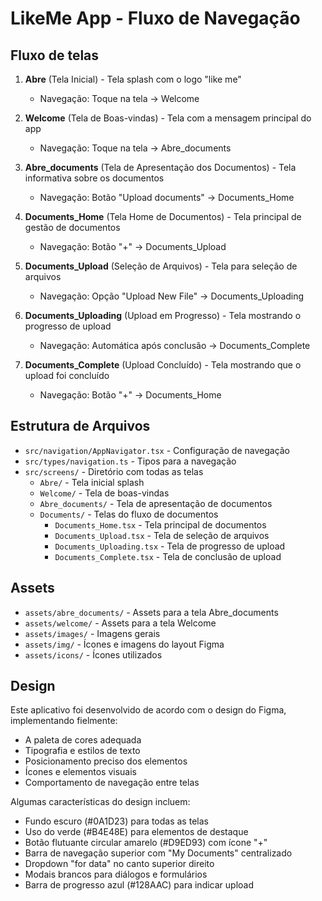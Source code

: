 # LikeMe App - Fluxo de Navegação

## Fluxo de telas
1. **Abre** (Tela Inicial) - Tela splash com o logo "like me"
   - Navegação: Toque na tela → Welcome

2. **Welcome** (Tela de Boas-vindas) - Tela com a mensagem principal do app
   - Navegação: Toque na tela → Abre_documents

3. **Abre_documents** (Tela de Apresentação dos Documentos) - Tela informativa sobre os documentos
   - Navegação: Botão "Upload documents" → Documents_Home

4. **Documents_Home** (Tela Home de Documentos) - Tela principal de gestão de documentos
   - Navegação: Botão "+" → Documents_Upload

5. **Documents_Upload** (Seleção de Arquivos) - Tela para seleção de arquivos
   - Navegação: Opção "Upload New File" → Documents_Uploading

6. **Documents_Uploading** (Upload em Progresso) - Tela mostrando o progresso de upload
   - Navegação: Automática após conclusão → Documents_Complete

7. **Documents_Complete** (Upload Concluído) - Tela mostrando que o upload foi concluído
   - Navegação: Botão "+" → Documents_Home

## Estrutura de Arquivos
- `src/navigation/AppNavigator.tsx` - Configuração de navegação
- `src/types/navigation.ts` - Tipos para a navegação
- `src/screens/` - Diretório com todas as telas
  - `Abre/` - Tela inicial splash
  - `Welcome/` - Tela de boas-vindas
  - `Abre_documents/` - Tela de apresentação de documentos
  - `Documents/` - Telas do fluxo de documentos
    - `Documents_Home.tsx` - Tela principal de documentos
    - `Documents_Upload.tsx` - Tela de seleção de arquivos
    - `Documents_Uploading.tsx` - Tela de progresso de upload
    - `Documents_Complete.tsx` - Tela de conclusão de upload

## Assets
- `assets/abre_documents/` - Assets para a tela Abre_documents
- `assets/welcome/` - Assets para a tela Welcome
- `assets/images/` - Imagens gerais
- `assets/img/` - Ícones e imagens do layout Figma
- `assets/icons/` - Ícones utilizados

## Design
Este aplicativo foi desenvolvido de acordo com o design do Figma, implementando fielmente:
- A paleta de cores adequada
- Tipografia e estilos de texto
- Posicionamento preciso dos elementos
- Ícones e elementos visuais
- Comportamento de navegação entre telas

Algumas características do design incluem:
- Fundo escuro (#0A1D23) para todas as telas
- Uso do verde (#B4E48E) para elementos de destaque
- Botão flutuante circular amarelo (#D9ED93) com ícone "+"
- Barra de navegação superior com "My Documents" centralizado
- Dropdown "for data" no canto superior direito
- Modais brancos para diálogos e formulários
- Barra de progresso azul (#128AAC) para indicar upload 